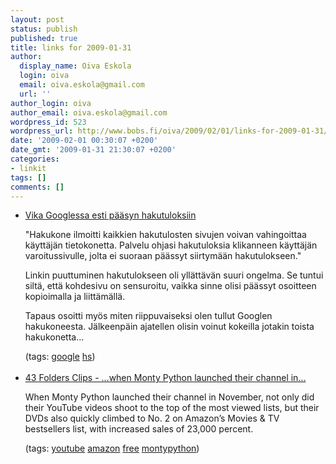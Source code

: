 ```yaml
---
layout: post
status: publish
published: true
title: links for 2009-01-31
author:
  display_name: Oiva Eskola
  login: oiva
  email: oiva.eskola@gmail.com
  url: ''
author_login: oiva
author_email: oiva.eskola@gmail.com
wordpress_id: 523
wordpress_url: http://www.bobs.fi/oiva/2009/02/01/links-for-2009-01-31/
date: '2009-02-01 00:30:07 +0200'
date_gmt: '2009-01-31 21:30:07 +0200'
categories:
- linkit
tags: []
comments: []
---
```

<ul class="delicious">
<li>
<div class="delicious-link"><a href="http://www.hs.fi/kotimaa/artikkeli/Vika+Googlessa+esti+p%C3%A4%C3%A4syn+hakutuloksiin/1135243184914">Vika Googlessa esti p&auml;&auml;syn hakutuloksiin</a></div></p>
<div class="delicious-extended">"Hakukone ilmoitti kaikkien hakutulosten sivujen voivan vahingoittaa k&auml;ytt&auml;j&auml;n tietokonetta. Palvelu ohjasi hakutuloksia klikanneen k&auml;ytt&auml;j&auml;n varoitussivulle, jolta ei suoraan p&auml;&auml;ssyt siirtym&auml;&auml;n hakutulokseen."</p>
<p>Linkin puuttuminen hakutulokseen oli yll&auml;tt&auml;v&auml;n suuri ongelma. Se tuntui silt&auml;, ett&auml; kohdesivu on sensuroitu, vaikka sinne olisi p&auml;&auml;ssyt osoitteen kopioimalla ja liitt&auml;m&auml;ll&auml;. </p>
<p>Tapaus osoitti my&ouml;s miten riippuvaiseksi olen tullut Googlen hakukoneesta. J&auml;lkeenp&auml;in ajatellen olisin voinut kokeilla jotakin toista hakukonetta...</div></p>
<div class="delicious-tags">(tags: <a href="http://delicious.com/oiva/google">google</a> <a href="http://delicious.com/oiva/hs">hs</a>)</div><br />
            </li>
<li>
<div class="delicious-link"><a href="http://clips.43folders.com/post/72361747/when-monty-python-launched-their-channel-in">43 Folders Clips - &hellip;when Monty Python launched their channel in...</a></div></p>
<div class="delicious-extended">When Monty Python launched their channel in November, not only did their YouTube videos shoot to the top of the most viewed lists, but their DVDs also quickly climbed to No. 2 on Amazon&rsquo;s Movies &amp; TV bestsellers list, with increased sales of 23,000 percent.</div></p>
<div class="delicious-tags">(tags: <a href="http://delicious.com/oiva/youtube">youtube</a> <a href="http://delicious.com/oiva/amazon">amazon</a> <a href="http://delicious.com/oiva/free">free</a> <a href="http://delicious.com/oiva/montypython">montypython</a>)</div><br />
            </li></ul>
